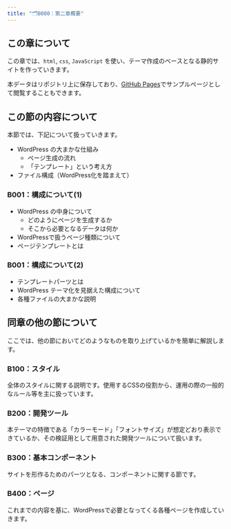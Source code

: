 ```yaml
---
title: "🗂️B000：第二章概要"
---
```


## この章について

この章では、`html`, `css`, `JavaScript` を使い、テーマ作成のベースとなる静的サイトを作っていきます。

本データはリポジトリ上に保存しており、[GitHub Pages](https://nonaka101.github.io/web-zukuri/)でサンプルページとして閲覧することもできます。

## この節の内容について

本節では、下記について扱っていきます。

- WordPress の大まかな仕組み
  - ページ生成の流れ
  - 「テンプレート」という考え方
- ファイル構成（WordPress化を踏まえて）

### B001：構成について(1)

- WordPress の中身について
  - どのようにページを生成するか
  - そこから必要となるデータは何か
- WordPressで扱うページ種類について
- ページテンプレートとは

### B001：構成について(2)

- テンプレートパーツとは
- WordPress テーマ化を見据えた構成について
- 各種ファイルの大まかな説明

## 同章の他の節について

ここでは、他の節においてどのようなものを取り上げているかを簡単に解説します。

### B100：スタイル

全体のスタイルに関する説明です。使用するCSSの役割から、運用の際の一般的なルール等を主に扱っています。

### B200：開発ツール

本テーマの特徴である「カラーモード」「フォントサイズ」が想定どおり表示できているか、その検証用として用意された開発ツールについて扱います。

### B300：基本コンポーネント

サイトを形作るためのパーツとなる、コンポーネントに関する節です。

### B400：ページ

これまでの内容を基に、WordPressで必要となってくる各種ページを作成していきます。

